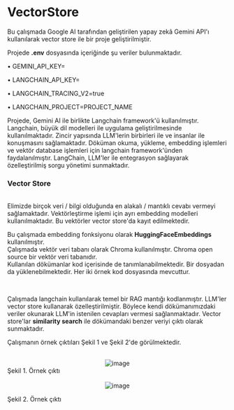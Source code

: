 # VectorStore

Bu çalışmada Google AI tarafından geliştirilen yapay zekâ Gemini API'ı kullanılarak vector store ile bir proje geliştirilmiştir. 

Projede __.env__ dosyasında içeriğinde şu veriler bulunmaktadır.

• GEMINI_API_KEY=

• LANGCHAIN_API_KEY=

• LANGCHAIN_TRACING_V2=true

• LANGCHAIN_PROJECT=PROJECT_NAME

Projede, Gemini AI ile birlikte Langchain framework'ü kullanılmıştır. Langchain, büyük dil modelleri ile uygulama geliştirilmesinde kullanılmaktadır. Zincir yapısında LLM'lerin birbirleri ile ve insanlar ile konuşmasını sağlamaktadır. Döküman okuma, yükleme, embedding işlemleri ve vektör database işlemleri için langchain framework'ünden faydalanılmıştır. LangChain, LLM'ler ile entegrasyon sağlayarak özelleştirilmiş sorgu yönetimi sunmaktadır.

<h3> Vector Store </h3>

<br>
Elimizde birçok veri / bilgi olduğunda en alakalı / mantıklı cevabı vermeyi sağlamaktadır. Vektörleştirme işlemi için ayrı embedding modelleri kullanılmaktadır.  Bu vektörler vector store'da kayıt edilmektedir.

Bu çalışmada embedding fonksiyonu olarak __HuggingFaceEmbeddings__ kullanılmıştır.
<br>
Çalışmada vektör veri tabanı olarak Chroma kullanılmıştır. Chroma open source bir vektör veri tabanıdır.
<br>
Kullanılan dökümanlar kod içerisinde de tanımlanabilmektedir. Bir dosyadan da yüklenebilmektedir. Her iki örnek kod dosyasında mevcuttur.

<br>

Çalışmada langchain kullanılarak temel bir RAG mantığı kodlanmıştır. LLM'ler vector store kullanarak özelleştirilmiştir. Böylece kendi dökümanımızdaki veriler okunarak LLM'in istenilen cevapları vermesi sağlanmaktadır. Vector store'lar __similarity search__ ile dökümandaki benzer veriyi çıktı olarak sunmaktadır.

Çalışmanın örnek çıktıları Şekil 1 ve Şekil 2'de görülmektedir.

<br>
<div align="center">
<img src="https://github.com/user-attachments/assets/c5256344-4110-45ec-bc35-b37c2d3e7310" alt="image">
</div>
Şekil 1. Örnek çıktı

<br>
<br>


<div align="center">
<img src="https://github.com/user-attachments/assets/a316d309-76ab-4f7c-b7d1-319eef947d08" alt="image">
</div>

Şekil 2. Örnek çıktı